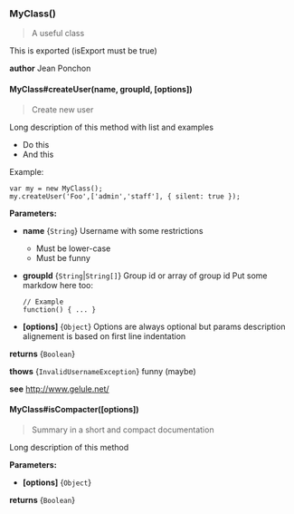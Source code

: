 ### MyClass()
> A useful class

This is exported (isExport must be true)

**author**
Jean Ponchon


#### MyClass#createUser(name, groupId, [options])
> Create new user

Long description of this method with list and examples

  - Do this
  - And this

Example:

    var my = new MyClass();
    my.createUser('Foo',['admin','staff'], { silent: true });

**Parameters:**

  - **name** {`String`}
    Username with some restrictions
    - Must be lower-case
    - Must be funny

  - **groupId** {`String`|`String[]`}
    Group id or array of group id
    Put some markdow here too:

        // Example
        function() { ... }

  - **[options]** {`Object`}
    Options are always optional
    but params description alignement is based on first line indentation

**returns** {`Boolean`}


**thows** {`InvalidUsernameException`}
funny (maybe)

**see**
http://www.gelule.net/


#### MyClass#isCompacter([options])
> Summary in a short and compact documentation

Long description of this method

**Parameters:**

  - **[options]** {`Object`}


**returns** {`Boolean`}
